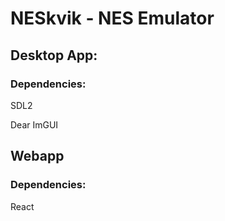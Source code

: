 # NESkvik - NES Emulator #

## Desktop App:

### Dependencies:
SDL2

Dear ImGUI

## Webapp

### Dependencies:

React